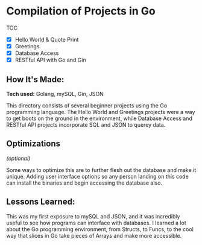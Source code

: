 # Compilation of Projects in Go

TOC

- [x] Hello World & Quote Print
- [x] Greetings
- [x] Database Access
- [x] RESTful API with Go and Gin

## How It's Made:

**Tech used:** Golang, mySQL, Gin, JSON

This directory consists of several beginner projects using the Go programming language. The Hello World and Greetings projects were a way to get boots on the ground in the environment, while Database Access and RESTful API projects incorporate SQL and JSON to querey data.

## Optimizations
*(optional)*

Some ways to optimize this are to further flesh out the database and make it unique. Adding user interface options so any person landing on this code can install the binaries and begin accessing the database also.

## Lessons Learned:

This was my first exposure to mySQL and JSON, and it was incredibly useful to see how programs can interface with databases. I learned a lot about the Go programming environment, from Structs, to Funcs, to the cool way that slices in Go take pieces of Arrays and make more accessible.
